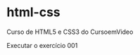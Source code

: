 # html-css
 Curso de HTML5 e CSS3 do CursoemVideo

<a frame="https://jessicavelasco.github.io/html-css/exercicios/ex001/index.html" target="_blank"> Executar o exercício 001</a>